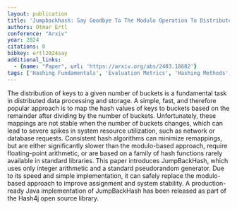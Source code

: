 ```yaml
---
layout: publication
title: 'Jumpbackhash: Say Goodbye To The Modulo Operation To Distribute Keys Uniformly To Buckets'
authors: Otmar Ertl
conference: "Arxiv"
year: 2024
citations: 0
bibkey: ertl2024say
additional_links:
  - {name: "Paper", url: 'https://arxiv.org/abs/2403.18682'}
tags: ['Hashing Fundamentals', 'Evaluation Metrics', 'Hashing Methods', 'Tools and Libraries']
---
```

The distribution of keys to a given number of buckets is a fundamental task
in distributed data processing and storage. A simple, fast, and therefore
popular approach is to map the hash values of keys to buckets based on the
remainder after dividing by the number of buckets. Unfortunately, these
mappings are not stable when the number of buckets changes, which can lead to
severe spikes in system resource utilization, such as network or database
requests. Consistent hash algorithms can minimize remappings, but are either
significantly slower than the modulo-based approach, require floating-point
arithmetic, or are based on a family of hash functions rarely available in
standard libraries. This paper introduces JumpBackHash, which uses only integer
arithmetic and a standard pseudorandom generator. Due to its speed and simple
implementation, it can safely replace the modulo-based approach to improve
assignment and system stability. A production-ready Java implementation of
JumpBackHash has been released as part of the Hash4j open source library.
